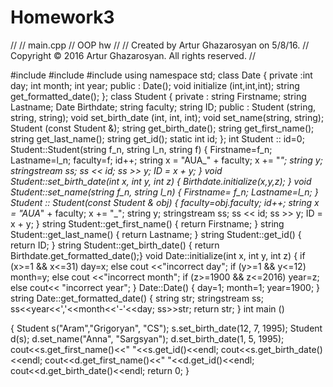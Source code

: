 # Homework3
//
//  main.cpp
//  OOP hw
//
//  Created by Artur Ghazarosyan on 5/8/16.
//  Copyright © 2016 Artur Ghazarosyan. All rights reserved.
//


#include <iostream>
#include <string>
#include <sstream>
using namespace std;
class Date
{
    private :int day;
    int month;
    int year;
    public : Date();
    void initialize (int,int,int);
    string get_formatted_date();
};
class Student
{
    private : string Firstname;
    string Lastname;
    Date Birthdate;
    string faculty;
    string ID;
    public : Student (string, string, string);
    void set_birth_date (int, int, int);
    void set_name(string, string);
    Student (const Student &);
    string get_birth_date();
    string get_first_name();
    string get_last_name();
    string get_id();
    static int id;
};
int Student :: id=0;
Student::Student(string f_n, string l_n, string f)
{   Firstname=f_n;
    Lastname=l_n;
    faculty=f;
    id++;
    string x = "AUA_" + faculty;
    x += "_";
    string y;
    stringstream ss;
    ss << id;
    ss >> y;
    ID = x + y;
}
void Student::set_birth_date(int x, int y, int z)
{   Birthdate.initialize(x,y,z);  }
void Student::set_name(string f_n, string l_n)
{    Firstname= f_n;
    Lastname=l_n;
}
Student :: Student(const Student & obj)
{   faculty=obj.faculty;
    id++;
    string x = "AUA_" + faculty;
    x += "_";
    string y;
    stringstream ss;
    ss << id;
    ss >> y;
    ID = x + y;
}
string Student::get_first_name()
{    return Firstname;   }
string Student::get_last_name()
{    return Lastname;  }
string Student::get_id()
{    return ID;     }
string Student::get_birth_date()
{    return Birthdate.get_formatted_date();}
void Date::initialize(int x, int y, int z)
{   if (x>=1 && x<=31)
    day=x;
else
    cout <<"incorrect day";
    if (y>=1 && y<=12)
        month=y;
    else
        cout <<"incorrect month";
    if (z>=1900 && z<=2016)
        year=z;
    else
        cout<< "incorrect year";
}
Date::Date()
{   day=1;
    month=1;
    year=1900;
}
string Date::get_formatted_date()
{   string str;
    stringstream ss;
    ss<<year<<','<<month<<'-'<<day;
    ss>>str;
    return str;
}
int main ()

{
    Student s("Aram","Grigoryan", "CS");
    s.set_birth_date(12, 7, 1995);
    Student d(s);
    d.set_name("Anna", "Sargsyan");
    d.set_birth_date(1, 5, 1995);
    cout<<s.get_first_name()<<"   "<<s.get_id()<<endl;
    cout<<s.get_birth_date()<<endl;
    cout<<d.get_first_name()<<"   "<<d.get_id()<<endl;
    cout<<d.get_birth_date()<<endl;
    return 0;
}
